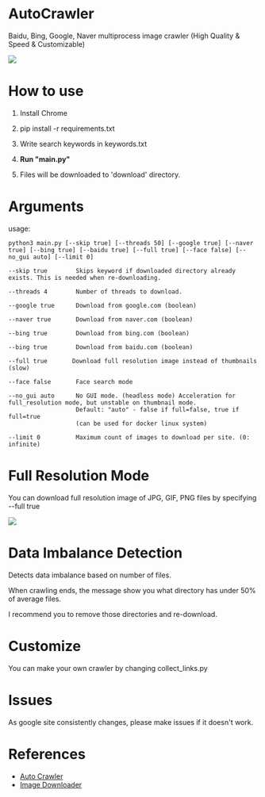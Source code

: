 # AutoCrawler
Baidu, Bing, Google, Naver multiprocess image crawler (High Quality & Speed & Customizable)

![](asset/animation.gif)

# How to use

1. Install Chrome

2. pip install -r requirements.txt

3. Write search keywords in keywords.txt

4. **Run "main.py"**

5. Files will be downloaded to 'download' directory.


# Arguments
usage:
```
python3 main.py [--skip true] [--threads 50] [--google true] [--naver true] [--bing true] [--baidu true] [--full true] [--face false] [--no_gui auto] [--limit 0]
```

```
--skip true        Skips keyword if downloaded directory already exists. This is needed when re-downloading.

--threads 4        Number of threads to download.

--google true      Download from google.com (boolean)

--naver true       Download from naver.com (boolean)

--bing true        Download from bing.com (boolean)

--bing true        Download from baidu.com (boolean)

--full true       Download full resolution image instead of thumbnails (slow)

--face false       Face search mode

--no_gui auto      No GUI mode. (headless mode) Acceleration for full_resolution mode, but unstable on thumbnail mode.
                   Default: "auto" - false if full=false, true if full=true
                   (can be used for docker linux system)
                   
--limit 0          Maximum count of images to download per site. (0: infinite)
```


# Full Resolution Mode

You can download full resolution image of JPG, GIF, PNG files by specifying --full true

![](asset/full.gif)


# Data Imbalance Detection

Detects data imbalance based on number of files.

When crawling ends, the message show you what directory has under 50% of average files.

I recommend you to remove those directories and re-download.

# Customize

You can make your own crawler by changing collect_links.py

# Issues

As google site consistently changes, please make issues if it doesn't work.

# References
* [Auto Crawler](https://github.com/YoongiKim/AutoCrawler)
* [Image Downloader](https://github.com/sczhengyabin/Image-Downloader)
